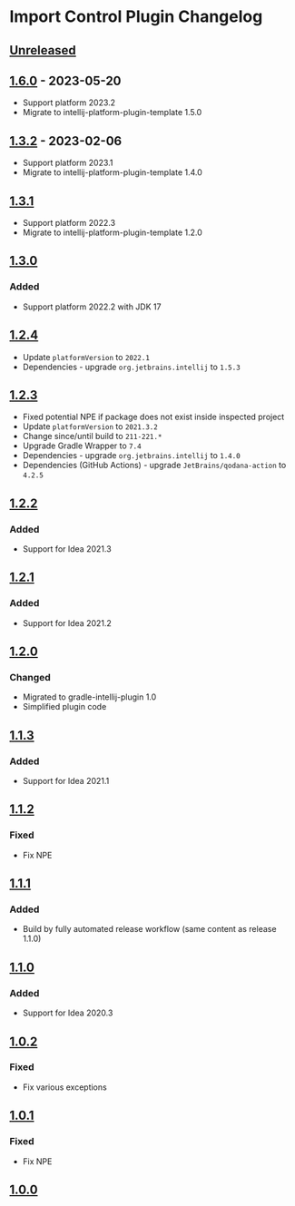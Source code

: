 <!-- Keep a Changelog guide -> https://keepachangelog.com -->

# Import Control Plugin Changelog

## [Unreleased]

## [1.6.0] - 2023-05-20
- Support platform 2023.2
- Migrate to intellij-platform-plugin-template 1.5.0

## [1.3.2] - 2023-02-06
- Support platform 2023.1
- Migrate to intellij-platform-plugin-template 1.4.0

## [1.3.1]
- Support platform 2022.3
- Migrate to intellij-platform-plugin-template 1.2.0

## [1.3.0]

### Added
- Support platform 2022.2 with JDK 17

## [1.2.4]
- Update `platformVersion` to `2022.1`
- Dependencies - upgrade `org.jetbrains.intellij` to `1.5.3`

## [1.2.3]
- Fixed potential NPE if package does not exist inside inspected project
- Update `platformVersion` to `2021.3.2`
- Change since/until build to `211-221.*`
- Upgrade Gradle Wrapper to `7.4`
- Dependencies - upgrade `org.jetbrains.intellij` to `1.4.0`
- Dependencies (GitHub Actions) - upgrade `JetBrains/qodana-action` to `4.2.5`

## [1.2.2]

### Added
- Support for Idea 2021.3

## [1.2.1]

### Added
- Support for Idea 2021.2

## [1.2.0]

### Changed
- Migrated to gradle-intellij-plugin 1.0
- Simplified plugin code

## [1.1.3]

### Added
- Support for Idea 2021.1

## [1.1.2]

### Fixed
- Fix NPE

## [1.1.1]

### Added
- Build by fully automated release workflow (same content as release 1.1.0)

## [1.1.0]

### Added
- Support for Idea 2020.3

## [1.0.2]

### Fixed
- Fix various exceptions

## [1.0.1]

### Fixed
- Fix NPE

## [1.0.0]

[Unreleased]: https://github.com/frimtec/idea-import-control-plugin/compare/v1.6.0...HEAD
[1.6.0]: https://github.com/frimtec/idea-import-control-plugin/compare/v1.3.2...v1.6.0
[1.3.2]: https://github.com/frimtec/idea-import-control-plugin/compare/v1.3.1...v1.3.2
[1.3.1]: https://github.com/frimtec/idea-import-control-plugin/compare/v1.3.0...v1.3.1
[1.3.0]: https://github.com/frimtec/idea-import-control-plugin/compare/v1.2.4...v1.3.0
[1.2.4]: https://github.com/frimtec/idea-import-control-plugin/compare/v1.2.3...v1.2.4
[1.2.3]: https://github.com/frimtec/idea-import-control-plugin/compare/v1.2.2...v1.2.3
[1.2.2]: https://github.com/frimtec/idea-import-control-plugin/compare/v1.2.1...v1.2.2
[1.2.1]: https://github.com/frimtec/idea-import-control-plugin/compare/v1.2.0...v1.2.1
[1.2.0]: https://github.com/frimtec/idea-import-control-plugin/compare/v1.1.3...v1.2.0
[1.1.3]: https://github.com/frimtec/idea-import-control-plugin/compare/v1.1.2...v1.1.3
[1.1.2]: https://github.com/frimtec/idea-import-control-plugin/compare/v1.1.1...v1.1.2
[1.1.1]: https://github.com/frimtec/idea-import-control-plugin/compare/v1.1.0...v1.1.1
[1.1.0]: https://github.com/frimtec/idea-import-control-plugin/compare/v1.0.2...v1.1.0
[1.0.2]: https://github.com/frimtec/idea-import-control-plugin/compare/v1.0.1...v1.0.2
[1.0.1]: https://github.com/frimtec/idea-import-control-plugin/compare/v1.0.0...v1.0.1
[1.0.0]: https://github.com/frimtec/idea-import-control-plugin/commits/v1.0.0
